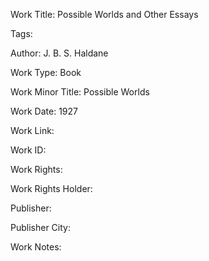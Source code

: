 Work Title: Possible Worlds and Other Essays 

Tags: 

Author: J. B. S. Haldane

Work Type: Book 

Work Minor Title:  Possible Worlds

Work Date: 1927

Work Link:  

Work ID:  

Work Rights:  

Work Rights Holder:  

Publisher:  

Publisher City:  

Work Notes: 

